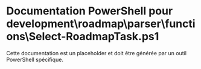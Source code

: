 # Documentation PowerShell pour development\roadmap\parser\functions\Select-RoadmapTask.ps1

Cette documentation est un placeholder et doit être générée par un outil PowerShell spécifique.
